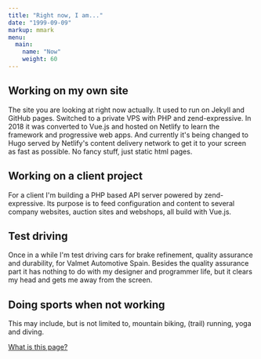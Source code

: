 ```yaml
---
title: "Right now, I am..."
date: "1999-09-09"
markup: mmark
menu:
  main:
    name: "Now"
    weight: 60
---
```


## Working on my own site

The site you are looking at right now actually. It used to run on Jekyll and GitHub pages. Switched to a private VPS with PHP and zend-expressive. In 2018 it was converted to Vue.js and hosted on Netlify to learn the framework and progressive web apps. And currently it's being changed to Hugo served by Netlify's content delivery network to get it to your screen as fast as possible. No fancy stuff, just static html pages.

## Working on a client project

For a client I'm building a PHP based API server powered by zend-expressive. Its purpose is to feed configuration and content to several company websites, auction sites and webshops, all build with Vue.js.

## Test driving

Once in a while I'm test driving cars for brake refinement, quality assurance and durability, for Valmet Automotive Spain. Besides the quality assurance part it has nothing to do with my designer and programmer life, but it clears my head and gets me away from the screen.

## Doing sports when not working

This may include, but is not limited to, mountain biking, (trail) running, yoga and diving.

[What is this page?](https://nownownow.com/about)
